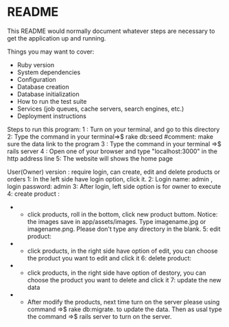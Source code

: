 # README

This README would normally document whatever steps are necessary to get the
application up and running.

Things you may want to cover:
* Ruby version
* System dependencies
* Configuration
* Database creation
* Database initialization
* How to run the test suite
* Services (job queues, cache servers, search engines, etc.)
* Deployment instructions

Steps to run this program:
1 : Turn on your terminal, and go to this directory
2: Type the command in your terminal=>$ rake db:seed  #comment: make sure the data link to the program
3 : Type the command in your terminal =>$ rails server
4 : Open one of your browser and type "localhost:3000" in the http address line
5:  The website will shows the home page


User(Owner) version : require login, can create, edit and delete products or orders
1: In the left side have login option, click it.
2: Login name:  admin ,  login password: admin
3: After login, left side option is for owner to execute
4: create product :
- -  click products, roll in the bottom, click new product buttom. Notice: the images save in app/assets/images. Type imagename.jpg or imagename.png. Please don't type any directory in the blank.
5: edit product:
- - click products, in the right side have option of edit, you can choose the product you want to edit and click it
6: delete product:
- - click products, in the right side have option of destory, you can choose the product you want to delete and click it
7: update the new data
- - After modify the products, next time turn on the server please using command =>$ rake db:migrate. to update the data. Then as usal type the command =>$ rails server to turn on the server.

